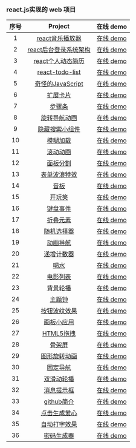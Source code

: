 
### react.js实现的 web 项目

| 序号 |                                            Project                                            |                                在线 demo                                 |
| :--: | :-------------------------------------------------------------------------------------------: | :----------------------------------------------------------------------: |
|  1   | [react音乐播放器](https://github.com/eveningwater/my-web-projects/tree/master/react/1/) | [在线 demo](https://www.eveningwater.com/my-web-projects/react/1/) |
|  2   | [react后台登录系统架构](https://github.com/eveningwater/my-web-projects/tree/master/react/2/) | [在线 demo](https://www.eveningwater.com/my-web-projects/react/2/) |
|  3   | [react个人动态简历](https://github.com/eveningwater/my-web-projects/tree/master/react/3/) | [在线 demo](https://www.eveningwater.com/my-web-projects/react/3/) |
|  4   | [react-todo-list](https://github.com/eveningwater/my-web-projects/tree/master/react/4/) | [在线 demo](https://www.eveningwater.com/my-web-projects/react/4/) |
|  5   | [奇怪的JavaScript](https://github.com/eveningwater/my-web-projects/tree/master/react/5/) | [在线 demo](https://www.eveningwater.com/my-web-projects/react/5/) |
|  6   | [扩展卡片](https://github.com/eveningwater/my-web-projects/tree/master/react/6/) | [在线 demo](https://www.eveningwater.com/my-web-projects/react/6/) |
|  7   | [步骤条](https://github.com/eveningwater/my-web-projects/tree/master/react/7/) | [在线 demo](https://www.eveningwater.com/my-web-projects/react/7/) |
|  8   | [旋转导航动画](https://github.com/eveningwater/my-web-projects/tree/master/react/8/) | [在线 demo](https://www.eveningwater.com/my-web-projects/react/8/) |
|  9   | [隐藏搜索小组件](https://github.com/eveningwater/my-web-projects/tree/master/react/9/) | [在线 demo](https://www.eveningwater.com/my-web-projects/react/9/) |
|  10   | [模糊加载](https://github.com/eveningwater/my-web-projects/tree/master/react/10/) | [在线 demo](https://www.eveningwater.com/my-web-projects/react/10/) |
|  11   | [滚动动画](https://github.com/eveningwater/my-web-projects/tree/master/react/11/) | [在线 demo](https://www.eveningwater.com/my-web-projects/react/11/) |
|  12   | [面板分割](https://github.com/eveningwater/my-web-projects/tree/master/react/12/) | [在线 demo](https://www.eveningwater.com/my-web-projects/react/12/) |
|  13   | [表单波浪特效](https://github.com/eveningwater/my-web-projects/tree/master/react/13/) | [在线 demo](https://www.eveningwater.com/my-web-projects/react/13/) |
|  14   | [音板](https://github.com/eveningwater/my-web-projects/tree/master/react/14/) | [在线 demo](https://www.eveningwater.com/my-web-projects/react/14/) |
|  15   | [开玩笑](https://github.com/eveningwater/my-web-projects/tree/master/react/15/) | [在线 demo](https://www.eveningwater.com/my-web-projects/react/15/) |
|  16   | [键盘事件](https://github.com/eveningwater/my-web-projects/tree/master/react/16/) | [在线 demo](https://www.eveningwater.com/my-web-projects/react/16/) |
|  17   | [折叠元素](https://github.com/eveningwater/my-web-projects/tree/master/react/17/) | [在线 demo](https://www.eveningwater.com/my-web-projects/react/17/) |
|  18   | [随机选择器](https://github.com/eveningwater/my-web-projects/tree/master/react/18/) | [在线 demo](https://www.eveningwater.com/my-web-projects/react/18/) |
|  19   | [动画导航](https://github.com/eveningwater/my-web-projects/tree/master/react/19/) | [在线 demo](https://www.eveningwater.com/my-web-projects/react/19/) |
|  20   | [递增计数器](https://github.com/eveningwater/my-web-projects/tree/master/react/20/) | [在线 demo](https://www.eveningwater.com/my-web-projects/react/20/) |
|  21   | [喝水](https://github.com/eveningwater/my-web-projects/tree/master/react/21/) | [在线 demo](https://www.eveningwater.com/my-web-projects/react/21/) |
|  22   | [电影列表](https://github.com/eveningwater/my-web-projects/tree/master/react/22/) | [在线 demo](https://www.eveningwater.com/my-web-projects/react/22/) |
|  23   | [背景轮播](https://github.com/eveningwater/my-web-projects/tree/master/react/23/) | [在线 demo](https://www.eveningwater.com/my-web-projects/react/23/) |
|  24   | [主题钟](https://github.com/eveningwater/my-web-projects/tree/master/react/24/) | [在线 demo](https://www.eveningwater.com/my-web-projects/react/24/) |
|  25   | [按钮波纹效果](https://github.com/eveningwater/my-web-projects/tree/master/react/25/) | [在线 demo](https://www.eveningwater.com/my-web-projects/react/25/) |
|  26   | [画板小应用](https://github.com/eveningwater/my-web-projects/tree/master/react/26/) | [在线 demo](https://www.eveningwater.com/my-web-projects/react/26/) |
|  27   | [HTML5拖拽](https://github.com/eveningwater/my-web-projects/tree/master/react/27/) | [在线 demo](https://www.eveningwater.com/my-web-projects/react/27/) |
|  28   | [骨架屏](https://github.com/eveningwater/my-web-projects/tree/master/react/28/) | [在线 demo](https://www.eveningwater.com/my-web-projects/react/28/) |
|  29   | [图形旋转动画](https://github.com/eveningwater/my-web-projects/tree/master/react/29/) | [在线 demo](https://www.eveningwater.com/my-web-projects/react/29/) |
|  30   | [固定导航](https://github.com/eveningwater/my-web-projects/tree/master/react/30/) | [在线 demo](https://www.eveningwater.com/my-web-projects/react/30/) |
|  31   | [双滑动轮播](https://github.com/eveningwater/my-web-projects/tree/master/react/31/) | [在线 demo](https://www.eveningwater.com/my-web-projects/react/31/) |
|  32   | [消息提示框](https://github.com/eveningwater/my-web-projects/tree/master/react/32/) | [在线 demo](https://www.eveningwater.com/my-web-projects/react/32/) |
|  33   | [github简介](https://github.com/eveningwater/my-web-projects/tree/master/react/33/) | [在线 demo](https://www.eveningwater.com/my-web-projects/react/33/) |
|  34   | [点击生成爱心](https://github.com/eveningwater/my-web-projects/tree/master/react/34/) | [在线 demo](https://www.eveningwater.com/my-web-projects/react/34/) |
|  35   | [自动打字效果](https://github.com/eveningwater/my-web-projects/tree/master/react/35/) | [在线 demo](https://www.eveningwater.com/my-web-projects/react/35/) |
|  36   | [密码生成器](https://github.com/eveningwater/my-web-projects/tree/master/react/36/) | [在线 demo](https://www.eveningwater.com/my-web-projects/react/36/) |